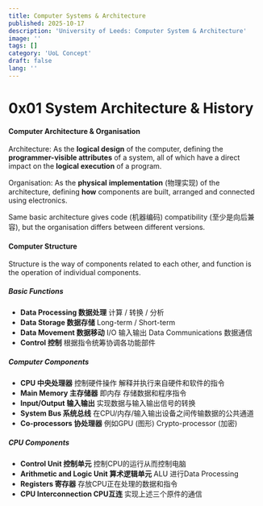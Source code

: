 ```yaml
---
title: Computer Systems & Architecture
published: 2025-10-17
description: 'University of Leeds: Computer System & Architecture'
image: ''
tags: []
category: 'UoL Concept'
draft: false 
lang: ''
---
```


# 0x01 System Architecture & History

#### Computer Architecture & Organisation

Architecture: As the **logical design** of the computer, defining the **programmer-visible attributes** of a system, all of which have a direct impact on the **logical execution** of a program.

Organisation: As the **physical** **implementation** (物理实现) of the architecture, defining **how** components are built, arranged and connected using electronics.

Same basic architecture gives code (机器编码) compatibility (至少是向后兼容), but the organisation differs between different versions.

#### Computer Structure

Structure is the way of components related to each other, and function is the operation of individual components.

##### Basic Functions

- **Data Processing 数据处理** 计算 / 转换 / 分析
- **Data Storage 数据存储** Long-term / Short-term
- **Data Movement 数据移动** I/O 输入输出 Data Communications 数据通信
- **Control 控制** 根据指令统筹协调各功能部件

##### Computer Components

- **CPU 中央处理器** 控制硬件操作 解释并执行来自硬件和软件的指令
- **Main Memory 主存储器** 即内存 存储数据和程序指令
- **Input/Output 输入输出** 实现数据与输入输出信号的转换
- **System Bus 系统总线** 在CPU/内存/输入输出设备之间传输数据的公共通道
- **Co-processors 协处理器** 例如GPU (图形) Crypto-processor (加密)

##### CPU Components

- **Control Unit 控制单元** 控制CPU的运行从而控制电脑
- **Arithmetic and Logic Unit 算术逻辑单元** ALU 进行Data Processing
- **Registers 寄存器** 存放CPU正在处理的数据和指令
- **CPU Interconnection CPU互连** 实现上述三个原件的通信

